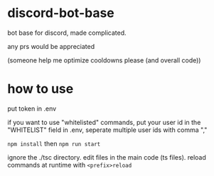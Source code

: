 # discord-bot-base
 bot base for discord, made complicated.

 any prs would be appreciated

 (someone help me optimize cooldowns please (and overall code))
# how to use
put token in .env

if you want to use "whitelisted" commands, put your user id in the "WHITELIST" field in .env, seperate multiple user ids with comma ","

`npm install` then `npm run start`

ignore the ./tsc directory. edit files in the main code (ts files). reload commands at runtime with `<prefix>reload`
